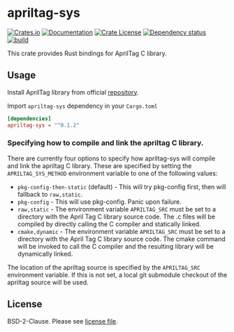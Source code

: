 # apriltag-sys

[![Crates.io](https://img.shields.io/crates/v/apriltag-sys.svg)](https://crates.io/crates/apriltag-sys)
[![Documentation](https://docs.rs/apriltag-sys/badge.svg)](https://docs.rs/apriltag-sys/)
[![Crate License](https://img.shields.io/crates/l/apriltag-sys.svg)](https://crates.io/crates/apriltag-sys)
[![Dependency status](https://deps.rs/repo/github/jerry73204/apriltag-sys/status.svg)](https://deps.rs/repo/github/jerry73204/apriltag-sys)
[![build](https://github.com/jerry73204/apriltag-sys/workflows/build/badge.svg?branch=master)](https://github.com/jerry73204/apriltag-sys/actions?query=branch%3Amaster)

This crate provides Rust bindings for AprilTag C library.

## Usage

Install AprilTag library from official [repository](https://github.com/AprilRobotics/apriltag).

Import `apriltag-sys` dependency in your `Cargo.toml`

```toml
[dependencies]
apriltag-sys = "^0.1.2"
```

### Specifying how to compile and link the apriltag C library.

There are currently four options to specify how apriltag-sys will compile and
link the apriltag C library. These are specified by setting the
`APRILTAG_SYS_METHOD` environment variable to one of the following values:

- `pkg-config-then-static` (default) - This will try pkg-config first, then
   will fallback to `raw,static`.
- `pkg-config` - This will use pkg-config. Panic upon failure.
- `raw,static` - The environment variable `APRILTAG_SRC` must be set to a
  directory with the April Tag C library source code. The .c files will be
  compiled by directly calling the C compiler and statically linked.
- `cmake,dynamic` - The environment variable `APRILTAG_SRC` must be set to a
  directory with the April Tag C library source code. The cmake command will be
  invoked to call the C compiler and the resulting library will be dynamically
  linked.

The location of the apriltag source is specified by the `APRILTAG_SRC`
environment variable. If this is not set, a local git submodule checkout of the
apriltag source will be used.

## License

BSD-2-Clause. Please see [license file](LICENSE).

